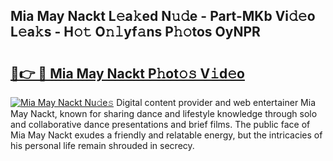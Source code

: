 ## Mia May Nackt L𝚎a𝚔ed N𝚞𝚍e - Part-MKb Vi𝚍𝚎o L𝚎a𝚔s - H𝚘𝚝 O𝚗𝚕yf𝚊ns P𝚑𝚘tos OyNPR

# <h2><a href="http://kf5ub3p.oniu.top/?m=Mia+May+Nackt">🔗👉 🔴 Mia May Nackt P𝚑ot𝚘𝚜 V𝚒d𝚎o</a></h2>

[![Mia May Nackt Nu𝚍e𝚜](https://i.imgur.com/0qMVB7G.gif)](http://kf5ub3p.oniu.top/?m=Mia+May+Nackt)
Digital content provider and web entertainer Mia May Nackt, known for sharing dance and lifestyle knowledge through solo and collaborative dance presentations and brief films. The public face of Mia May Nackt exudes a friendly and relatable energy, but the intricacies of his personal life remain shrouded in secrecy.  
